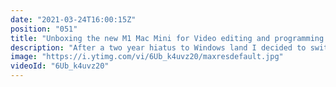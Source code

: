 ```yaml
---
date: "2021-03-24T16:00:15Z"
position: "051"
title: "Unboxing the new M1 Mac Mini for Video editing and programming."
description: "After a two year hiatus to Windows land I decided to switch back to Apple. PC parts are not in stock and my current beast of a PC actually isn't as stable as I had hoped.\n\nI opted for the new M1 Mac Mini which I maxed out. I have a 1tb 16gb RAM model. I also bought some other goodies like a Caldigit dock and a portable nvme drive.\n\nFollow me here:\nWebsite: https://timbenniks.dev/\nTwitter: https://twitter.com/timbenniks\nGithub: https://github.com/timbenniks"
image: "https://i.ytimg.com/vi/6Ub_k4uvz20/maxresdefault.jpg"
videoId: "6Ub_k4uvz20"
---
```


